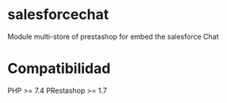 # salesforcechat
Module multi-store of prestashop for embed the salesforce Chat

# Compatibilidad

PHP >= 7.4
PRestashop >= 1.7
